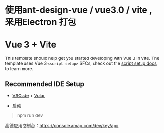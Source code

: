 # 使用ant-design-vue  / vue3.0  / vite  , 采用Electron 打包

# Vue 3 + Vite
This template should help get you started developing with Vue 3 in Vite. The template uses Vue 3 `<script setup>` SFCs, check out the [script setup docs](https://v3.vuejs.org/api/sfc-script-setup.html#sfc-script-setup) to learn more.

## Recommended IDE Setup

- [VSCode](https://code.visualstudio.com/) + [Volar](https://marketplace.visualstudio.com/items?itemName=johnsoncodehk.volar)


* 启动
> npm run dev

高德应用控制台：https://console.amap.com/dev/key/app
